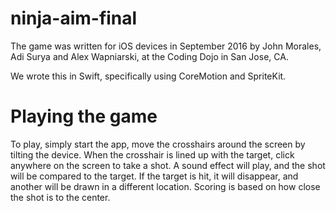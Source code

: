 # ninja-aim-final

The game was written for iOS devices in September 2016 by John Morales, Adi Surya and Alex Wapniarski, at the Coding Dojo in San Jose, CA. 

We wrote this in Swift, specifically using CoreMotion and SpriteKit. 

# Playing the game

To play, simply start the app, move the crosshairs around the screen by tilting the device. When the crosshair is lined up with the target, click anywhere on the screen to take a shot. A sound effect will play, and the shot will be compared to the target. If the target is hit, it will disappear, and another will be drawn in a different location. Scoring is based on how close the shot is to the center. 

